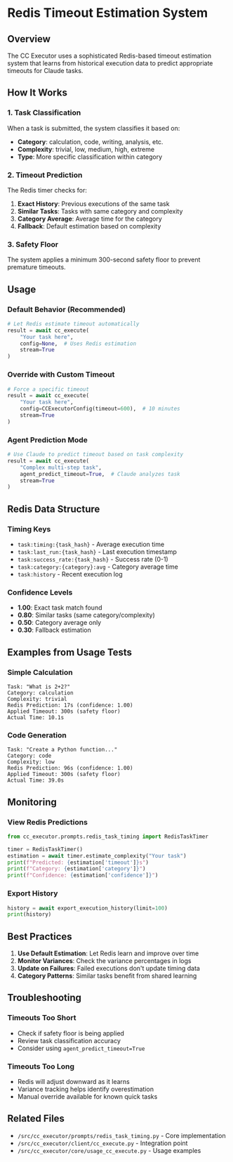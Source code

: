# Redis Timeout Estimation System

## Overview

The CC Executor uses a sophisticated Redis-based timeout estimation system that learns from historical execution data to predict appropriate timeouts for Claude tasks.

## How It Works

### 1. Task Classification
When a task is submitted, the system classifies it based on:
- **Category**: calculation, code, writing, analysis, etc.
- **Complexity**: trivial, low, medium, high, extreme
- **Type**: More specific classification within category

### 2. Timeout Prediction
The Redis timer checks for:
1. **Exact History**: Previous executions of the same task
2. **Similar Tasks**: Tasks with same category and complexity
3. **Category Average**: Average time for the category
4. **Fallback**: Default estimation based on complexity

### 3. Safety Floor
The system applies a minimum 300-second safety floor to prevent premature timeouts.

## Usage

### Default Behavior (Recommended)
```python
# Let Redis estimate timeout automatically
result = await cc_execute(
    "Your task here",
    config=None,  # Uses Redis estimation
    stream=True
)
```

### Override with Custom Timeout
```python
# Force a specific timeout
result = await cc_execute(
    "Your task here", 
    config=CCExecutorConfig(timeout=600),  # 10 minutes
    stream=True
)
```

### Agent Prediction Mode
```python
# Use Claude to predict timeout based on task complexity
result = await cc_execute(
    "Complex multi-step task",
    agent_predict_timeout=True,  # Claude analyzes task
    stream=True
)
```

## Redis Data Structure

### Timing Keys
- `task:timing:{task_hash}` - Average execution time
- `task:last_run:{task_hash}` - Last execution timestamp
- `task:success_rate:{task_hash}` - Success rate (0-1)
- `task:category:{category}:avg` - Category average time
- `task:history` - Recent execution log

### Confidence Levels
- **1.00**: Exact task match found
- **0.80**: Similar tasks (same category/complexity)
- **0.50**: Category average only
- **0.30**: Fallback estimation

## Examples from Usage Tests

### Simple Calculation
```
Task: "What is 2+2?"
Category: calculation
Complexity: trivial
Redis Prediction: 17s (confidence: 1.00)
Applied Timeout: 300s (safety floor)
Actual Time: 10.1s
```

### Code Generation
```
Task: "Create a Python function..."
Category: code
Complexity: low
Redis Prediction: 96s (confidence: 1.00)
Applied Timeout: 300s (safety floor)
Actual Time: 39.0s
```

## Monitoring

### View Redis Predictions
```python
from cc_executor.prompts.redis_task_timing import RedisTaskTimer

timer = RedisTaskTimer()
estimation = await timer.estimate_complexity("Your task")
print(f"Predicted: {estimation['timeout']}s")
print(f"Category: {estimation['category']}")
print(f"Confidence: {estimation['confidence']}")
```

### Export History
```python
history = await export_execution_history(limit=100)
print(history)
```

## Best Practices

1. **Use Default Estimation**: Let Redis learn and improve over time
2. **Monitor Variances**: Check the variance percentages in logs
3. **Update on Failures**: Failed executions don't update timing data
4. **Category Patterns**: Similar tasks benefit from shared learning

## Troubleshooting

### Timeouts Too Short
- Check if safety floor is being applied
- Review task classification accuracy
- Consider using `agent_predict_timeout=True`

### Timeouts Too Long
- Redis will adjust downward as it learns
- Variance tracking helps identify overestimation
- Manual override available for known quick tasks

## Related Files
- `/src/cc_executor/prompts/redis_task_timing.py` - Core implementation
- `/src/cc_executor/client/cc_execute.py` - Integration point
- `/src/cc_executor/core/usage_cc_execute.py` - Usage examples